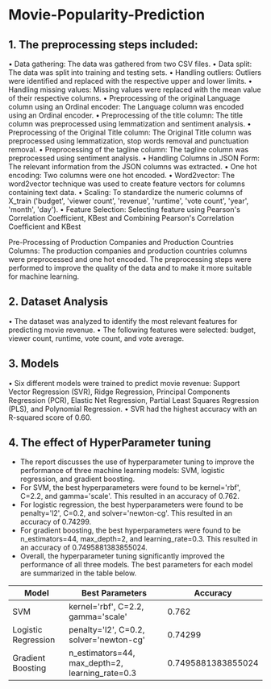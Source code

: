 # Movie-Popularity-Prediction 

## 1. The preprocessing steps included:

• Data gathering: The data was gathered from two CSV files.
• Data split: The data was split into training and testing sets.
• Handling outliers: Outliers were identified and replaced with the respective upper and lower limits.
• Handling missing values: Missing values were replaced with the mean value of their respective columns.
• Preprocessing of the original Language column using an Ordinal encoder: The Language column was encoded using an Ordinal encoder.
• Preprocessing of the title column: The title column was preprocessed using lemmatization and sentiment analysis.
• Preprocessing of the Original Title column: The Original Title column was preprocessed using lemmatization, stop words removal and punctuation removal.
• Preprocessing of the tagline column: The tagline column was preprocessed using sentiment analysis.
• Handling Columns in JSON Form: The relevant information from the JSON columns was extracted.
• One hot encoding: Two columns were one hot encoded.
• Word2vector: The word2vector technique was used to create feature vectors for columns containing text data.
• Scaling: To standardize the numeric columns of X_train ('budget', 'viewer count', 'revenue', 'runtime', 'vote count', 'year', 'month', 'day').
•	Feature Selection: Selecting feature using Pearson's Correlation Coefficient, KBest and Combining Pearson's Correlation Coefficient and KBest

Pre-Processing of Production Companies and Production Countries Columns: The production companies and production countries columns were preprocessed and one hot encoded.
The preprocessing steps were performed to improve the quality of the data and to make it more suitable for machine learning.

## 2. Dataset Analysis
•	The dataset was analyzed to identify the most relevant features for predicting movie revenue.
•	The following features were selected: budget, viewer count, runtime, vote count, and vote average.

## 3. Models
•	Six different models were trained to predict movie revenue: Support Vector Regression (SVR), Ridge Regression, Principal Components Regression (PCR), Elastic Net Regression, Partial Least Squares Regression (PLS), and Polynomial Regression.
•	SVR had the highest accuracy with an R-squared score of 0.60.


## 4. The effect of HyperParameter tuning 
* The report discusses the use of hyperparameter tuning to improve the performance of three machine learning models: SVM, logistic regression, and gradient boosting.
* For SVM, the best hyperparameters were found to be kernel='rbf', C=2.2, and gamma='scale'. This resulted in an accuracy of 0.762.
* For logistic regression, the best hyperparameters were found to be penalty='l2', C=0.2, and solver='newton-cg'. This resulted in an accuracy of 0.74299.
* For gradient boosting, the best hyperparameters were found to be n_estimators=44, max_depth=2, and learning_rate=0.3. This resulted in an accuracy of 0.7495881383855024.
* Overall, the hyperparameter tuning significantly improved the performance of all three models. The best parameters for each model are summarized in the table below.

| Model | Best Parameters | Accuracy |
|---|---|---|
| SVM | kernel='rbf', C=2.2, gamma='scale' | 0.762 |
| Logistic Regression | penalty='l2', C=0.2, solver='newton-cg' | 0.74299 |
| Gradient Boosting | n_estimators=44, max_depth=2, learning_rate=0.3 | 0.7495881383855024 |


